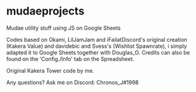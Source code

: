 # mudaeprojects
Mudae utility stuff using JS on Google Sheets

Codes based on Okami, LilJamJam and iFailatDiscord's original creation (Kakera Value) and davidebic and Svess's (Wishlist Spawnrate), i simply adapted it to Google Sheets together with Douglas_O.
Credits can also be found on the 'Config./Info' tab on the Spreadsheet.

Original Kakera Tower code by me.

Any questions? Ask me on Discord: Chronos_J#1998
